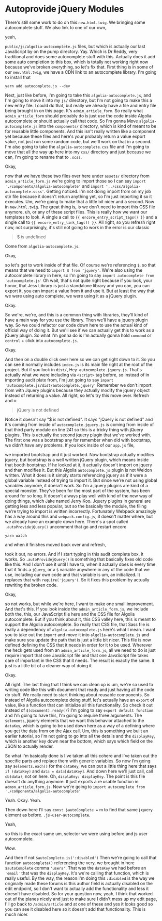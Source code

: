 # Autoprovide jQuery Modules

There's still some work to do on this `new.html.twig`. We bringing some
autocomplete stuff. We also link to one of our own,

yeah,

`public/js/algolia-autocomplete.js` files, but which is actually our last JavaScript by on the
pump directory. Yay. Which is Dr Reddy, very traditional and does some autocomplete
stuff with this. Actually does it add some auto completion to this box, which is
totally not working right now because we've broken everything, so let's fix that.
First thing is in some of our `new.html.twig`, we have a CDN link to an
autocomplete library. I'm going to install that

```terminal
yarn add autocomplete.js --dev
```

Next, just like before, I'm going to take this `algolia-autocomplete.js`, and
I'm going to move it into my `js/` directory, but I'm not going to make this a new entry
file. I could do that, but really we already have a file and entry file being brought
in on this page. It's `admin_article_form`. So really what `admin_article_form` should
probably do is just use the code inside Algolia autocomplete or should actually call
that code. So I'm gonna Move `algolia-autocomplete.js` into the `components/`
directory, which is kind of meant to be for reusable little components. And this
isn't really written like a component yet because these files and here's your
probably return a value export value, not just run some random code, but we'll work
on that in a second. I'm also going to take the `algolia-autocomplete.css` file
and I'm going to move that all the way up here into my `css/` directory and just
because we can, I'm going to rename that to `.scss`.

Okay,

now that we have these two files over here under `assets/` directory from `admin_article_form.js`
we're going to import those so I can say `import './components/algolia-autocomplete'`
and `import '../css/algolia-autocomplete.scss'`. Getting noticed.
I'm not doing import from on my job stir file because it doesn't return anything yet,
so I'm just importing it so it executes. Um, we're going to make that a little bit
nicer and a second. Now in `new.html.twig`. The great thing is, is we don't need
to import this CSS file anymore, uh, or any of these script files. This is really how
we want our templates to look. A single a call to `{{ encore_entry_script_tags() }}` and a
single call to `{{ encore_entry_link_tags() }}`. All right, so you refresh right now, not
surprisingly, it's still not going to work in the error is our classic

> $ is undefined

Come from `algolia-autocomplete.js`.

Okay,

so let's get to work inside of that file. Of course we're referencing `$`,
so that means that we need to `import $ from 'jquery'`. We're also using the
autocomplete library in here, so I'm going to say `import autocomplete from 'autocomplete.js'`
Oh wait, that's not quite right because if you look, your honor,
that Jess Library is just a standalone library and you can, you can export it, you
can impart a value from it and use it. But at least the way that we were using auto
complete, we were using it as a jQuery plugin.

Okay.

So we're, we're, and this is a common thing with libraries, they'll kind of have a
main way for you use the library. Then we'll have a jquery plugin way. So we could
refactor our code down here to use the actual kind of official way of doing it. But
we'll see if we can actually get this to work as a jQuery plugin. So what I'm gonna
do is I'm actually gonna hold `command` or `control` + click into `autocomplete.js`.

Okay.

And then on a double click over here so we can get right down to it. So you can see
it normally includes `index.js` is its main file right at the root of the project.
But if you look in `dist/`, Hey` autocomplete.jquery.js`. That's actually what
we were including via `<script>` tag before, so instead of in importing audit plate from,
I'm just going to say `import 'autocomplete.js/dist/autocomplete.jquery'`
Remember we don't import from with Jquery plugins because they actually modify the
jquery object instead of returning a value. All right, so let's try this move over.
Refresh and o

> jQuery is not defined

Notice it doesn't say "$ is not defined". It says "jQuery is not defined" and
it's coming from inside of `autocomplete.jquery.js` is coming
from inside of that third party module on line 241 so this is a tricky thing
with jQuery plugins. This is actually the second jquery plugin that we've
worked with. The first one was a bootstrap any for remember when did with bootstrap,
we didn't have any problems. If you look inside of our `app.js` file,

we imported bootstrap and it just worked. Now bootstrap actually modifies jquery, but
bootstrap is a well written jQuery plugin, which means inside that booth bootstrap.
If he looked at it, it actually doesn't import on jquery and then modifies it. But
this Algolia `autocomplete.js` plugin is not Weldon written. What it does is it
simply starts referencing jquery as if it were a global variable instead of trying to
import it. But since we're not using global variables anymore, it doesn't work. So
I'm a jquery plugins are kind of a special monster. They've been for the most part of
the system, has been around for so long. It doesn't always play well with kind of the
new way of doing things, which Jake named Jerry Koo. Jquery plugins in general are
getting less and less popular, but so the basically the module, the filing we're
trying to import is written incorrectly. Fortunately Webpack amazingly has a way
around this and `webpack.config.js`, it doesn't matter where, but we
already have an example down here. There's a spot called `.autoProvidejQuery()`
uncomment that go and restart encore

```terminal-silent
yarn watch
```

and when it finishes moved back over and refresh,

took it out, no errors. And if I start typing in this audit complete box, it works.
So `.autoProvidejQuery()` is something that basically fixes old code like this. And
I don't use it until I have to, when it actually does is every time that it finds a
`jQuery`, or a `$` variable anywhere in any of the code that we use,
including our own code and that variable is um, an initialized. It replaces that with
`require('jquery')`. So it fixes this problem by actually rewriting the broken code.

Okay,

so not works, but while we're here, I want to make one small improvement. And that's
this. If you look inside the `admin_article_form.js`, we include both the, this,
our JavaScript file here and the CSS file for Algolia autocomplete. But if you think
about it, this CSS valley here, this is meant to support the Algolia autocomplete. So
really that CSS file, that Sass file is really a dependency of `algolia-autocomplete.js`
here's what I mean. I want you to take out the `import` and move it into
`algolia-autocomplete.js` and make sure you update the path that is just a little bit
nicer. This file is now defined defining the CSS that it needs in order for it to be
used. Wherever the heck gets used from an `admin_article_form.js`, all we need
to do is just require import that one JavaScript file and that one JavaScript file
takes care of important in the CSS that it needs. The result is exactly the same. It
just is a little bit of a cleaner way of doing it.

Okay.

All right. The last thing that I think we can clean up is um, we're so used to
writing code like this with document that ready and just having all the code do
stuff. We really need to start thinking about reusable components. So instead of
Algolia autocomplete doing stuff, let's actually have an `export` of value, like a
function that can initialize all this functionality. So check it out instead of
`$(document).ready()`? I'm going to say `export default function` and I'm going to have
this, I'm going to require three arguments. The `$elements`, jquery elements that we
want this behavior attached to the `dataKey`, which is going to be used down here as a
way of a defining where you get the data from on the Ajax call. Um, this is something
we built an earlier tutorial, so I'm not going to go into all the details and the
`displayKey`, which is another key down near the bottom, which says which field on the
JSON to actually render.

So what I'm basically done is I've taken all this cohere and I've taken out the
specific parts and replace them with generic variables. So now I'm going say
`$elements.each()` for the `dataKey`, we can put a little thing here that says
`if (dataKey)` and `data = data[dataKey]`. And down here we'll just call, call
`cb(data)`, not on here. Oh, `displaKey: displayKey`. The point is this
file doesn't do anything anymore. It just exports a re usable function in
`admon_article_form.js`. Now we're going to `import autocomplete from './componenta/algolia-autocomplete'`

Yeah. Okay. Yeah.

Then down here I'll say `const $autoComplete =` m to find that same j query element as
before. `.js-user-autocomplete`.

Yeah,

so this is the exact same um, selector we were using before and js user autocomplete.

Wow.

And then if not `$autoComplete.is(':disabled')` Then we're going to call that function
`autocomplete()` referencing the very, we brought in here `$autoComplete` comma
`'users'`. That was the `dataKey` we had before an `'email'` that was the `displayKey`.
It's we're calling that function, which is really useful. By the way, the reason I'm doing
this `:disabled` is the way we originally made these forums is this author field
is actually disabled on the edit endpoint, so I don't want to actually add the
functionality and less it doesn't have disabled. So for your question now, yeah, I
think that worked out of the planes nicely and just to make sure I didn't mess up my
edit page, I'll go back to `/admin/article` and at one of these and yes it looks good
so you can see it disabled here so it doesn't add that functionality. This is much
nicer.